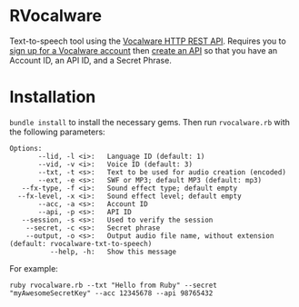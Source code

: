 # RVocalware

Text-to-speech tool using the [Vocalware HTTP REST API](https://www.vocalware.com/support/rest-api). Requires you to [sign up for a Vocalware account](https://www.vocalware.com/auth/signup) then [create an API](https://www.vocalware.com/myapis/) so that you have an Account ID, an API ID, and a Secret Phrase.

# Installation

`bundle install` to install the necessary gems. Then run `rvocalware.rb` with the following parameters:

    Options:
           --lid, -l <i>:   Language ID (default: 1)
           --vid, -v <i>:   Voice ID (default: 3)
           --txt, -t <s>:   Text to be used for audio creation (encoded)
           --ext, -e <s>:   SWF or MP3; default MP3 (default: mp3)
       --fx-type, -f <i>:   Sound effect type; default empty
      --fx-level, -x <i>:   Sound effect level; default empty
           --acc, -a <s>:   Account ID
           --api, -p <s>:   API ID
       --session, -s <s>:   Used to verify the session
        --secret, -c <s>:   Secret phrase
        --output, -o <s>:   Output audio file name, without extension (default: rvocalware-txt-to-speech)
              --help, -h:   Show this message

For example:

    ruby rvocalware.rb --txt "Hello from Ruby" --secret "myAwesomeSecretKey" --acc 12345678 --api 98765432
